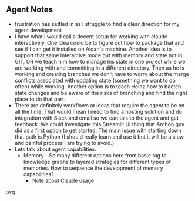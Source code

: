 ## Agent Notes
 * frustration has settled in as I struggle to find a clear direction for my agent development
 * I have what I would call a decent setup for working with claude interactively. One idea could be to figure out how to package that and see if I can get it installed on Aidan's machine. Another idea is to support that same interactive mode but with memory and state not in GIT, OR we teach him how to manage his state in one project while we are working with and committing in a different directory. Then as he is working and creating branches we don't have to worry about the merge conflicts associated with updating state (something we want to do often) while working. Another option is to teach Heinz how to bactch state changes and be aware of the risks of branching and find the right place to do that part. 
 * There are definitely workflows or ideas that require the agent to be on all the time. That would mean I need to find a hosting solution and do integration with Slack and email so we can talk to the agent and get feedback. We could investigate this Streamlit UI thing that Archon guy did as a first option to get started. The main issue with starting down that path is Python (I should really learn and use it but it will be a slow and painful process I am trying to avoid.)
* Lets talk about agent capabilities: 
    * Memory - So many different options here from basic rag to knowledge graphs to layered strategies for different types of memories. How to sequence the development of memory capabilities? 
        * Note about Claude usage  

:wq
